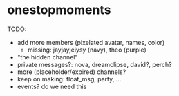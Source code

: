 # onestopmoments

TODO:
- add more members (pixelated avatar, names, color)
  - missing: jayjayjeiysy (navy), theo (purple)
- "the hidden channel"
- private messages?: nova, dreamclipse, david?, perch?
- more (placeholder/expired) channels?
- keep on making: float_msg, party, ...
- events? do we need this